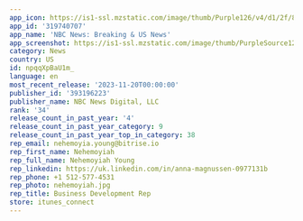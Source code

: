 ```yaml
---
app_icon: https://is1-ssl.mzstatic.com/image/thumb/Purple126/v4/d1/2f/8d/d12f8df9-f3d2-6cde-92b5-56f411697838/AppIcon-0-1x_U007epad-0-85-220.png/1024x1024bb.png
app_id: '319740707'
app_name: 'NBC News: Breaking & US News'
app_screenshot: https://is1-ssl.mzstatic.com/image/thumb/PurpleSource126/v4/9c/91/2e/9c912e15-631a-6690-61cb-7f41f7c53c68/c33a5688-50ee-4dca-8da4-5040be908434_iPhone_6-5_1.png/1242x2688bb.png
category: News
country: US
id: npqqXpBaU1m_
language: en
most_recent_release: '2023-11-20T00:00:00'
publisher_id: '393196223'
publisher_name: NBC News Digital, LLC
rank: '34'
release_count_in_past_year: '4'
release_count_in_past_year_category: 9
release_count_in_past_year_top_in_category: 38
rep_email: nehemoyia.young@bitrise.io
rep_first_name: Nehemoyiah
rep_full_name: Nehemoyiah Young
rep_linkedin: https://uk.linkedin.com/in/anna-magnussen-0977131b
rep_phone: +1 512-577-4531
rep_photo: nehemoyiah.jpg
rep_title: Business Development Rep
store: itunes_connect
---
```

